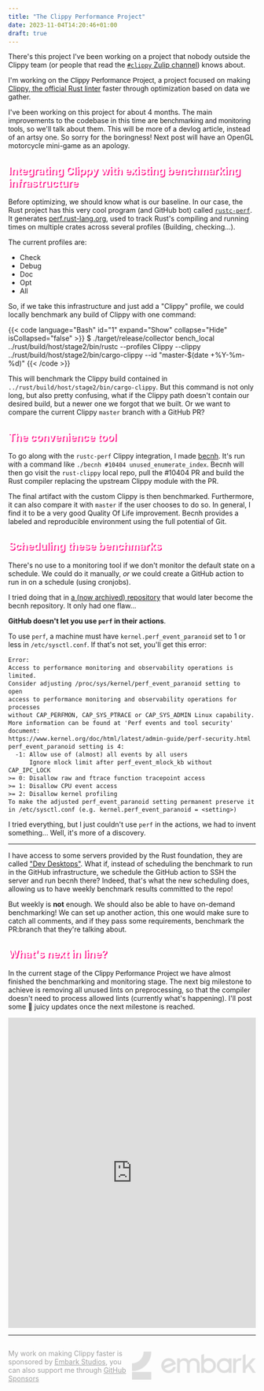 ```yaml
---
title: "The Clippy Performance Project"
date: 2023-11-04T14:20:46+01:00
draft: true
---
```


There's this project I've been working on a project that nobody outside the Clippy team (or people that read the [`#clippy` Zulip channel](https://rust-lang.zulipchat.com/#narrow/stream/257328-clippy)) knows about.

I'm working on the <span class="cpp">Clippy Performance Project</span>, a project focused on making [Clippy, the official Rust linter](https://github.com/rust-lang/rust-clippy) faster through optimization based on data we gather.

I've been working on this project for about 4 months. The main improvements to the codebase in this time are <span class="cpp">benchmarking and monitoring tools</span>, so we'll talk about them. This will be more of a devlog article, instead of an artsy one. So sorry for the boringness! Next post will have an OpenGL motorcycle mini-game as an apology.

## Integrating Clippy with existing benchmarking infrastructure

Before optimizing, we should know what is our baseline. In our case, the Rust project has this very cool program (and GitHub bot) called [`rustc-perf`](https://github.com/rust-lang/rustc-perf). It generates [perf.rust-lang.org](https://perf.rust-lang.org), used to track Rust's compiling and running times on multiple crates across several profiles (Building, checking...).

The current profiles are:

- Check
- Debug
- Doc
- Opt
- All

So, if we take this infrastructure and just add a "Clippy" profile, we could locally benchmark any build of Clippy with one command:

{{< code language="Bash" id="1" expand="Show" collapse="Hide" isCollapsed="false" >}}
$ ./target/release/collector bench_local ../rust/build/host/stage2/bin/rustc --profiles Clippy --clippy ../rust/build/host/stage2/bin/cargo-clippy --id "master-$(date +%Y-%m-%d)"
{{< /code >}}

This will benchmark the Clippy build contained in `../rust/build/host/stage2/bin/cargo-clippy`. But this command is not only long, but also pretty confusing, what if the Clippy path doesn't contain our desired build, but a newer one we forgot that we built. Or we want to compare the current Clippy `master` branch with a GitHub PR?

## The convenience tool

To go along with the `rustc-perf` Clippy integration, I made [becnh](https://github.com/blyxyas/becnh). It's run with a command like `./becnh #10404 unused_enumerate_index`. Becnh will then go visit the `rust-clippy` local repo, pull the #10404 PR and build the Rust compiler replacing the upstream Clippy module with the PR.

The final artifact with the custom Clippy is then benchmarked. Furthermore, it can also compare it with `master` if the user chooses to do so.
In general, I find it to be a very good Quality Of Life improvement. Becnh provides a labeled and reproducible environment using the full potential of Git.

## Scheduling these benchmarks

There's no use to a monitoring tool if we don't monitor the default state on a schedule. We could do it manually, *or* we could create a GitHub action to run in on a schedule (using cronjobs).

I tried doing that in [a (now archived) repository](https://github.com/blyxyas/clippy-ci) that would later become the becnh repository. It only had one flaw...

**GitHub doesn't let you use `perf` in their actions**.

To use `perf`, a machine must have `kernel.perf_event_paranoid` set to 1 or less in `/etc/sysctl.conf`. If that's not set, you'll get this error:

```
Error:
Access to performance monitoring and observability operations is limited.
Consider adjusting /proc/sys/kernel/perf_event_paranoid setting to open
access to performance monitoring and observability operations for processes
without CAP_PERFMON, CAP_SYS_PTRACE or CAP_SYS_ADMIN Linux capability.
More information can be found at 'Perf events and tool security' document:
https://www.kernel.org/doc/html/latest/admin-guide/perf-security.html
perf_event_paranoid setting is 4:
  -1: Allow use of (almost) all events by all users
      Ignore mlock limit after perf_event_mlock_kb without CAP_IPC_LOCK
>= 0: Disallow raw and ftrace function tracepoint access
>= 1: Disallow CPU event access
>= 2: Disallow kernel profiling
To make the adjusted perf_event_paranoid setting permanent preserve it
in /etc/sysctl.conf (e.g. kernel.perf_event_paranoid = <setting>)
```

I tried everything, but I just couldn't use `perf` in the actions, we had to invent something... Well, it's more of a discovery.

---

I have access to some servers provided by the Rust foundation, they are called ["Dev Desktops"](https://forge.rust-lang.org/infra/docs/dev-desktop.html). What if, instead of scheduling the benchmark to run in the GitHub infrastructure, we schedule the GitHub action to SSH the server and run becnh there? Indeed, that's what the new scheduling does, allowing us to have weekly benchmark results committed to the repo!

But weekly is **not** enough. We should also be able to have on-demand benchmarking! We can set up another action, this one would make sure to catch all comments, and if they pass some requirements, benchmark the PR:branch that they're talking about.

## What's next in line?

In the current stage of the <span class="cpp">Clippy Performance Project</span> we have almost finished the benchmarking and monitoring stage. The next big milestone to achieve is removing all unused lints on preprocessing, so that the compiler doesn't need to process allowed lints (currently what's happening). I'll post some :beverage_box: juicy updates once the next milestone is reached.

<div style="width:100%;height:0;padding-bottom:125%;position:relative;"><iframe src="https://giphy.com/embed/VbnUQpnihPSIgIXuZv" width="100%" height="100%" style="position:absolute" frameBorder="0" class="giphy-embed" allowFullScreen></iframe></div>

---

<div class="disclaimer-embark">

My work on making Clippy faster is sponsored by [Embark Studios](https://www.embark-studios.com/), you can also support me through [GitHub Sponsors](https://github.com/blyxyas)

<img src="https://raw.githubusercontent.com/EmbarkStudios/opensource-website/main/static/img/logo_black.png" width="50%">
</div>

<style>
.cpp {
    font-family: 'Fugaz One', sans-serif;
}
h2 {
    color: white;
    text-shadow: 2px 2px 0px rgba(255, 26, 140, 1);
    transition: 0.1s;
    transition-timing-function: ease-out;
}

h2:hover {
    text-shadow: 3px 3px 0px rgba(255, 26, 140, 1);
}

.disclaimer-embark {
    opacity: .4;
    display: flex;
    align-items: center;
    justify-content: center;
}

.disclaimer-embark img {
    opacity: .3;
}

</style>

<link rel="preconnect" href="https://fonts.googleapis.com">
<link rel="preconnect" href="https://fonts.gstatic.com" crossorigin>
<link href="https://fonts.googleapis.com/css2?family=Fugaz+One&display=swap" rel="stylesheet">
